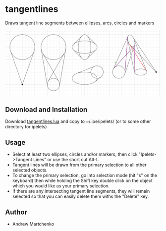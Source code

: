 # tangentlines

Draws tangent line segments between ellipses, arcs, circles and markers

![examples](example_1.png)

## Download and Installation

Download [tangentlines.lua](tangentlines.lua) and copy to ~/.ipe/ipelets/ (or to some other directory for ipelets)

## Usage

* Select at least two ellipses, circles and/or markers, then click "Ipelets->Tangent Lines" or use the short cut Alt-t.
* Tangent lines will be drawn from the primary selection to all other selected objects.
* To change the primary selection, go into selection mode (hit "s" on the keyboard) then while holding the Shift key double click on the object which you would like as your primary selection.
* If there are any intersecting tangent line segments, they will remain selected so that you can easily delete them withs the "Delete" key.

## Author

* Andrew Martchenko